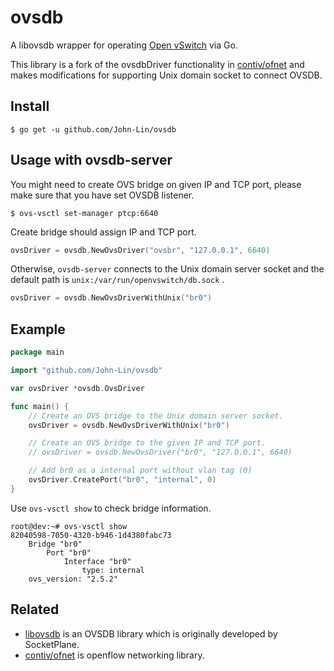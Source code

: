 ovsdb
====
A libovsdb wrapper for operating [Open vSwitch](http://openvswitch.org/) via Go.

This library is a fork of the ovsdbDriver functionality in [contiv/ofnet](https://github.com/contiv/ofnet) and makes modifications for supporting Unix domain socket to connect OVSDB.

## Install 

```
$ go get -u github.com/John-Lin/ovsdb
```

## Usage with ovsdb-server

You might need to create OVS bridge on given IP and TCP port, please make sure that you have set OVSDB listener.

```
$ ovs-vsctl set-manager ptcp:6640
```

Create bridge should assign IP and TCP port.

```go
ovsDriver = ovsdb.NewOvsDriver("ovsbr", "127.0.0.1", 6640)
```

Otherwise, `ovsdb-server` connects to the Unix domain server socket and the default path is `unix:/var/run/openvswitch/db.sock` .

```go
ovsDriver = ovsdb.NewOvsDriverWithUnix("br0")
```

## Example
```go
package main

import "github.com/John-Lin/ovsdb"

var ovsDriver *ovsdb.OvsDriver

func main() {
    // Create an OVS bridge to the Unix domain server socket.
    ovsDriver = ovsdb.NewOvsDriverWithUnix("br0")

    // Create an OVS bridge to the given IP and TCP port.
    // ovsDriver = ovsdb.NewOvsDriver("br0", "127.0.0.1", 6640)

    // Add br0 as a internal port without vlan tag (0)
    ovsDriver.CreatePort("br0", "internal", 0)
}
```

Use `ovs-vsctl show` to check bridge information.

```
root@dev:~# ovs-vsctl show
82040598-7050-4320-b946-1d4380fabc73
    Bridge "br0"
        Port "br0"
            Interface "br0"
                type: internal
    ovs_version: "2.5.2"
```

## Related
- [libovsdb](https://github.com/socketplane/libovsdb) is an OVSDB library which is originally developed by SocketPlane.
- [contiv/ofnet](https://github.com/contiv/ofnet) is openflow networking library.


